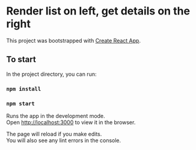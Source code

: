 # Render list on left, get details on the right

This project was bootstrapped with [Create React App](https://github.com/facebook/create-react-app).

## To start

In the project directory, you can run:

### `npm install`
### `npm start`

Runs the app in the development mode.\
Open [http://localhost:3000](http://localhost:3000) to view it in the browser.

The page will reload if you make edits.\
You will also see any lint errors in the console.
